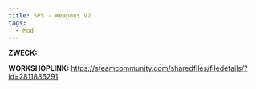 ```yaml
---
title: SPS - Weapons v2
tags:
  - Mod
---
```

**ZWECK:** 

**WORKSHOPLINK:** https://steamcommunity.com/sharedfiles/filedetails/?id=2811886291
 <script src="https://www.steamwidgets.net/api/resource/query?type=js&module=workshop&version=v1"></script>
<steam-workshop itemid="2811886291"></steam-workshop>